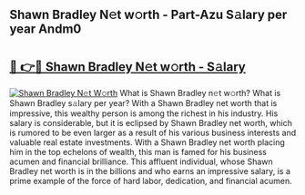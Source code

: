 ## Shawn Bradley N𝚎t w𝚘rth - Part-Azu S𝚊lary per year Andm0

# <h2><a href="http://gc4a5av.nevu.top/?p=Shawn+Bradley">🔗 👉🔴 Shawn Bradley N𝚎t w𝚘rth - S𝚊lary</a></h2>

[![Shawn Bradley N𝚎t W𝚘rth](https://i.imgur.com/Oavwk0R.jpeg)](http://gc4a5av.nevu.top/?p=Shawn+Bradley)
What is Shawn Bradley n𝚎t w𝚘rth? What is Shawn Bradley s𝚊lary per year?
With a Shawn Bradley net worth that is impressive, this wealthy person is among the richest in his industry. His salary is considerable, but it is eclipsed by Shawn Bradley net worth, which is rumored to be even larger as a result of his various business interests and valuable real estate investments. With a Shawn Bradley net worth placing him in the top echelons of wealth, this man is famed for his business acumen and financial brilliance. This affluent individual, whose Shawn Bradley net worth is in the billions and who earns an impressive salary, is a prime example of the force of hard labor, dedication, and financial acumen.
